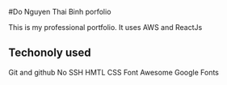 #Do Nguyen Thai Binh porfolio

This is my professional portfolio. It uses AWS and ReactJs

## Techonoly used

Git and github
No SSH
HMTL
CSS
Font Awesome
Google Fonts
